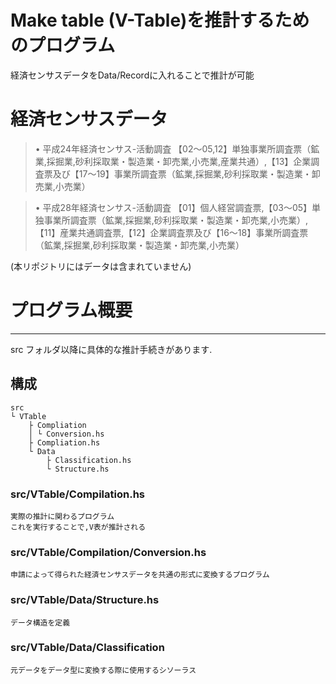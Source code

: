 # Make table (V-Table)を推計するためのプログラム
経済センサスデータをData/Recordに入れることで推計が可能

# 経済センサスデータ
> •   平成24年経済センサス-活動調査
> 【02～05,12】単独事業所調査票（鉱業,採掘業,砂利採取業・製造業・卸売業,小売業,産業共通）,【13】企業調査票及び【17～19】事業所調査票（鉱業,採掘業,砂利採取業・製造業・卸売業,小売業）

> •   平成28年経済センサス-活動調査
>【01】個人経営調査票,【03～05】単独事業所調査票（鉱業,採掘業,砂利採取業・製造業・卸売業,小売業）,【11】産業共通調査票,【12】企業調査票及び【16～18】事業所調査票（鉱業,採掘業,砂利採取業・製造業・卸売業,小売業）

(本リポジトリにはデータは含まれていません)

# プログラム概要
------------------------------------------------------------------
src フォルダ以降に具体的な推計手続きがあります.

## 構成

	src
	└ VTable
    	├ Compliation
    	│ └ Conversion.hs
    	├ Compliation.hs
    	└ Data
        	├ Classification.hs
        	└ Structure.hs

### src/VTable/Compilation.hs
    実際の推計に関わるプログラム
    これを実行することで,V表が推計される

### src/VTable/Compilation/Conversion.hs
    申請によって得られた経済センサスデータを共通の形式に変換するプログラム

### src/VTable/Data/Structure.hs
    データ構造を定義

### src/VTable/Data/Classification
    元データをデータ型に変換する際に使用するシソーラス



